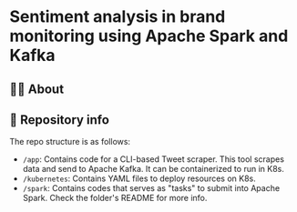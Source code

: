 # Sentiment analysis in brand monitoring using Apache Spark and Kafka

## 👨‍💻 About


## 📁 Repository info
The repo structure is as follows:
+ `/app`: Contains code for a CLI-based Tweet scraper. This tool scrapes data and send to Apache Kafka. It can be containerized to run in K8s.
+ `/kubernetes`: Contains YAML files to deploy resources on K8s.
+ `/spark`: Contains codes that serves as "tasks" to submit into Apache Spark. Check the folder's README for more info.